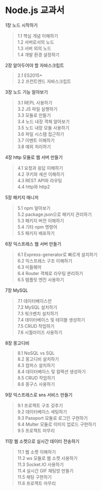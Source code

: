 # Node.js 교과서

1장 노드 시작하기   
  >1.1 핵심 개념 이해하기   
  1.2 서버로서의 노드   
  1.3 서버 외의 노드   
  1.4 개발 환경 설정하기   

2장 알아두어야 할 자바스크립트   
  >2.1 ES2015+   
  2.2 프런트엔드 자바스크립트   

3장 노드 기능 알아보기   
  >3.1 REPL 사용하기   
  3.2 JS 파일 실행하기   
  3.3 모듈로 만들기   
  3.4 노드 내장 객체 알아보기   
  3.5 노드 내장 모듈 사용하기   
  3.6 파일 시스템 접근하기   
  3.7 이벤트 이해하기   
  3.8 예외 처리하기   

4장 http 모듈로 웹 서버 만들기   
  >4.1 요청과 응답 이해하기   
  4.2 쿠키와 세션 이해하기   
  4.3 REST API와 라우팅   
  4.4 http와 http2   
  
5장 패키지 매니저   
  >5.1 npm 알아보기   
  5.2 package.json으로 패키지 관리하기   
  5.3 패키지 버전 이해하기   
  5.4 기타 npm 명령어   
  5.5 패키지 배포하기   

6장 익스프레스 웹 서버 만들기   
  >6.1 Express-generator로 빠르게 설치하기   
  6.2 익스프레스 구조 이해하기   
  6.3 미들웨어   
  6.4 Router 객체로 라우팅 분리하기   
  6.5 템플릿 엔진 사용하기   
  
7장 MySQL   
  >7.1 데이터베이스란   
  7.2 MySQL 설치하기   
  7.3 워크벤치 설치하기   
  7.4 데이터베이스 및 테이블 생성하기   
  7.5 CRUD 작업하기   
  7.6 시퀄라이즈 사용하기   

8장 몽고디비   
  >8.1 NoSQL vs SQL   
  8.2 몽고디비 설치하기   
  8.3 컴퍼스 설치하기   
  8.4 데이터베이스 및 컬렉션 생성하기   
  8.5 CRUD 작업하기   
  8.6 몽구스 사용하기   
  
9장 익스프레스로 sns 서비스 만들기      
  >9.1 프로젝트 구조 갖추기   
  9.2 데이터베이스 세팅하기   
  9.3 Passport 모듈로 로그인 구현하기   
  9.4 Multer 모듈로 이미지 업로드 구현하기   
  9.5 프로젝트 마무리   

11장 웹 소켓으로 실시간 데이터 전송하기   
  >11.1 웹 소켓 이해하기   
  11.2 ws 모듈로 웹 소켓 사용하기      
  11.3 Socket.IO 사용하기   
  11.4 실시간 GIF 채팅방 만들기   
  11.5 채팅 구현하기   
  11.6 프로젝트 마무리   

